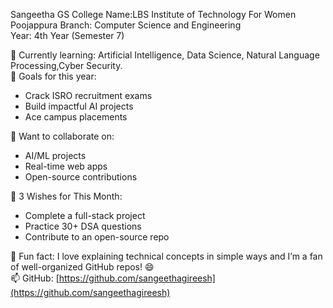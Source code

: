  Sangeetha GS
College Name:LBS Institute of Technology For Women Poojappura
Branch: Computer Science and Engineering  
Year: 4th Year (Semester 7)

🌱 Currently learning: Artificial Intelligence, Data Science, Natural Language Processing,Cyber Security.  
🎯 Goals for this year:
- Crack ISRO recruitment exams  
- Build impactful AI projects  
- Ace campus placements

👯 Want to collaborate on:  
- AI/ML projects  
- Real-time web apps  
- Open-source contributions

📌 3 Wishes for This Month:
- Complete a full-stack project  
- Practice 30+ DSA questions  
- Contribute to an open-source repo

💬 Fun fact: I love explaining technical concepts in simple ways and I’m a fan of well-organized GitHub repos! 😄  
📫 GitHub: [https://github.com/sangeethagireesh](https://github.com/sangeethagireesh)

